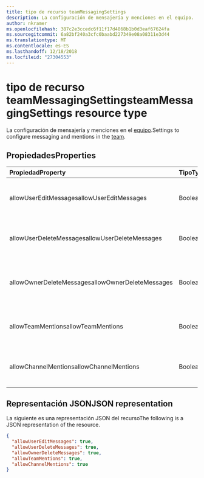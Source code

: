 ```yaml
---
title: tipo de recurso teamMessagingSettings
description: La configuración de mensajería y menciones en el equipo.
author: nkramer
ms.openlocfilehash: 387c2e3ccedc6f11f17d4868b1b0d3eaf67624fa
ms.sourcegitcommit: 6a82bf240a3cfc0baabd227349e08a08311e3d44
ms.translationtype: MT
ms.contentlocale: es-ES
ms.lasthandoff: 12/18/2018
ms.locfileid: "27304553"
---
```

# <a name="teammessagingsettings-resource-type"></a><span data-ttu-id="e15db-103">tipo de recurso teamMessagingSettings</span><span class="sxs-lookup"><span data-stu-id="e15db-103">teamMessagingSettings resource type</span></span>



<span data-ttu-id="e15db-104">La configuración de mensajería y menciones en el [equipo](team.md).</span><span class="sxs-lookup"><span data-stu-id="e15db-104">Settings to configure messaging and mentions in the [team](team.md).</span></span>

## <a name="properties"></a><span data-ttu-id="e15db-105">Propiedades</span><span class="sxs-lookup"><span data-stu-id="e15db-105">Properties</span></span>
| <span data-ttu-id="e15db-106">Propiedad</span><span class="sxs-lookup"><span data-stu-id="e15db-106">Property</span></span>     | <span data-ttu-id="e15db-107">Tipo</span><span class="sxs-lookup"><span data-stu-id="e15db-107">Type</span></span>   |<span data-ttu-id="e15db-108">Descripción</span><span class="sxs-lookup"><span data-stu-id="e15db-108">Description</span></span>|
|:---------------|:--------|:----------|
|<span data-ttu-id="e15db-109">allowUserEditMessages</span><span class="sxs-lookup"><span data-stu-id="e15db-109">allowUserEditMessages</span></span>|<span data-ttu-id="e15db-110">Boolean</span><span class="sxs-lookup"><span data-stu-id="e15db-110">Boolean</span></span>|<span data-ttu-id="e15db-111">Si se establece en true, los usuarios puede editar sus mensajes.</span><span class="sxs-lookup"><span data-stu-id="e15db-111">If set to true, users can edit their messages.</span></span>|
|<span data-ttu-id="e15db-112">allowUserDeleteMessages</span><span class="sxs-lookup"><span data-stu-id="e15db-112">allowUserDeleteMessages</span></span>|<span data-ttu-id="e15db-113">Boolean</span><span class="sxs-lookup"><span data-stu-id="e15db-113">Boolean</span></span>|<span data-ttu-id="e15db-114">Si se establece en true, los usuarios puede eliminar sus mensajes.</span><span class="sxs-lookup"><span data-stu-id="e15db-114">If set to true, users can delete their messages.</span></span>|
|<span data-ttu-id="e15db-115">allowOwnerDeleteMessages</span><span class="sxs-lookup"><span data-stu-id="e15db-115">allowOwnerDeleteMessages</span></span>|<span data-ttu-id="e15db-116">Boolean</span><span class="sxs-lookup"><span data-stu-id="e15db-116">Boolean</span></span>|<span data-ttu-id="e15db-117">Si se establece en true, propietarios puede eliminar cualquier mensaje.</span><span class="sxs-lookup"><span data-stu-id="e15db-117">If set to true, owners can delete any message.</span></span>|
|<span data-ttu-id="e15db-118">allowTeamMentions</span><span class="sxs-lookup"><span data-stu-id="e15db-118">allowTeamMentions</span></span>|<span data-ttu-id="e15db-119">Boolean</span><span class="sxs-lookup"><span data-stu-id="e15db-119">Boolean</span></span>|<span data-ttu-id="e15db-120">Si establece en true, se permiten menciones de @team.</span><span class="sxs-lookup"><span data-stu-id="e15db-120">If set to true, @team mentions are allowed.</span></span>|
|<span data-ttu-id="e15db-121">allowChannelMentions</span><span class="sxs-lookup"><span data-stu-id="e15db-121">allowChannelMentions</span></span>|<span data-ttu-id="e15db-122">Boolean</span><span class="sxs-lookup"><span data-stu-id="e15db-122">Boolean</span></span>|<span data-ttu-id="e15db-123">Si establece en true, se permiten menciones de @channel.</span><span class="sxs-lookup"><span data-stu-id="e15db-123">If set to true, @channel mentions are allowed.</span></span>|

## <a name="json-representation"></a><span data-ttu-id="e15db-124">Representación JSON</span><span class="sxs-lookup"><span data-stu-id="e15db-124">JSON representation</span></span>

<span data-ttu-id="e15db-125">La siguiente es una representación JSON del recurso</span><span class="sxs-lookup"><span data-stu-id="e15db-125">The following is a JSON representation of the resource.</span></span>

<!-- {
  "blockType": "resource",
  "@odata.type": "microsoft.graph.teamMessagingSettings"
}-->

```json
{
  "allowUserEditMessages": true,
  "allowUserDeleteMessages": true,
  "allowOwnerDeleteMessages": true,
  "allowTeamMentions": true,
  "allowChannelMentions": true    
}
```

<!-- uuid: 8fcb5dbc-d5aa-4681-8e31-b001d5168d79
2015-10-25 14:57:30 UTC -->
<!-- {
  "type": "#page.annotation",
  "description": "team's messagingSettings resource",
  "keywords": "",
  "section": "documentation",
  "tocPath": ""
}-->
